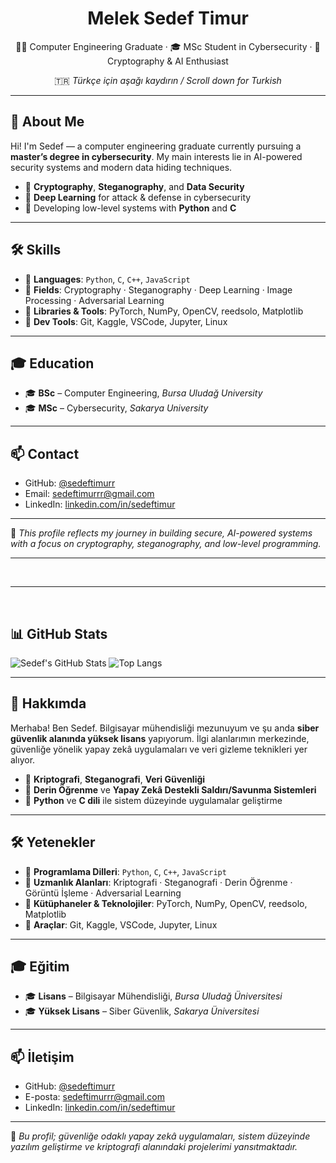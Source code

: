 <h1 align="center">Melek Sedef Timur</h1>
<p align="center">
  👩‍🎓 Computer Engineering Graduate · 🎓 MSc Student in Cybersecurity · 🔐 Cryptography & AI Enthusiast
</p>

<p align="center">
  🇹🇷 <i>Türkçe için aşağı kaydırın / Scroll down for Turkish</i>
</p>

---

## 🧬 About Me

Hi! I'm Sedef — a computer engineering graduate currently pursuing a **master’s degree in cybersecurity**. My main interests lie in AI-powered security systems and modern data hiding techniques.

- 🔐 **Cryptography**, **Steganography**, and **Data Security**
- 🧠 **Deep Learning** for attack & defense in cybersecurity
- 🐍 Developing low-level systems with **Python** and **C**

---

## 🛠️ Skills

- 🔸 **Languages**: `Python`, `C`, `C++`, `JavaScript`
- 🔸 **Fields**: Cryptography · Steganography · Deep Learning · Image Processing · Adversarial Learning
- 🔸 **Libraries & Tools**: PyTorch, NumPy, OpenCV, reedsolo, Matplotlib
- 🔸 **Dev Tools**: Git, Kaggle, VSCode, Jupyter, Linux

---

## 🎓 Education

- 🎓 **BSc** – Computer Engineering, *Bursa Uludağ University*
- 🎓 **MSc** – Cybersecurity, *Sakarya University*

---

## 📫 Contact

- GitHub: [@sedeftimurr](https://github.com/sedeftimurr)
- Email: sedeftimurrr@gmail.com
- LinkedIn: [linkedin.com/in/sedeftimur](https://www.linkedin.com/in/sedeftimur)

---

📝 *This profile reflects my journey in building secure, AI-powered systems with a focus on cryptography, steganography, and low-level programming.*

---

<br>
<hr>
<br>

## 📊 GitHub Stats

![Sedef's GitHub Stats](https://github-readme-stats.vercel.app/api?username=sedeftimurr&show_icons=true&theme=radical)
![Top Langs](https://github-readme-stats.vercel.app/api/top-langs/?username=sedeftimurr&layout=compact&theme=radical)


---

## 🧬 Hakkımda

Merhaba! Ben Sedef. Bilgisayar mühendisliği mezunuyum ve şu anda **siber güvenlik alanında yüksek lisans** yapıyorum. İlgi alanlarımın merkezinde, güvenliğe yönelik yapay zekâ uygulamaları ve veri gizleme teknikleri yer alıyor.

- 🔐 **Kriptografi**, **Steganografi**, **Veri Güvenliği**
- 🧠 **Derin Öğrenme** ve **Yapay Zekâ Destekli Saldırı/Savunma Sistemleri**
- 🐍 **Python** ve **C dili** ile sistem düzeyinde uygulamalar geliştirme

---

## 🛠️ Yetenekler

- 🔸 **Programlama Dilleri**: `Python`, `C`, `C++`, `JavaScript`
- 🔸 **Uzmanlık Alanları**: Kriptografi · Steganografi · Derin Öğrenme · Görüntü İşleme · Adversarial Learning
- 🔸 **Kütüphaneler & Teknolojiler**: PyTorch, NumPy, OpenCV, reedsolo, Matplotlib
- 🔸 **Araçlar**: Git, Kaggle, VSCode, Jupyter, Linux

---

## 🎓 Eğitim

- 🎓 **Lisans** – Bilgisayar Mühendisliği, *Bursa Uludağ Üniversitesi*
- 🎓 **Yüksek Lisans** – Siber Güvenlik, *Sakarya Üniversitesi*

---

## 📫 İletişim

- GitHub: [@sedeftimurr](https://github.com/sedeftimurr)
- E-posta: sedeftimurrr@gmail.com
- LinkedIn: [linkedin.com/in/sedeftimur](https://www.linkedin.com/in/sedeftimur)
---

📝 *Bu profil; güvenliğe odaklı yapay zekâ uygulamaları, sistem düzeyinde yazılım geliştirme ve kriptografi alanındaki projelerimi yansıtmaktadır.*
